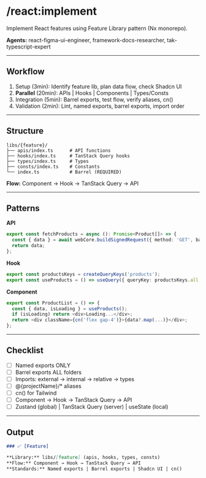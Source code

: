 # /react:implement

Implement React features using Feature Library pattern (Nx monorepo).

**Agents:** react-figma-ui-engineer, framework-docs-researcher, tak-typescript-expert

---

## Workflow

1. Setup (3min): Identify feature lib, plan data flow, check Shadcn UI
2. **Parallel** (20min): APIs | Hooks | Components | Types/Consts
3. Integration (5min): Barrel exports, test flow, verify aliases, cn()
4. Validation (2min): Lint, named exports, barrel exports, import order

---

## Structure

```
libs/{feature}/
├── apis/index.ts      # API functions
├── hooks/index.ts     # TanStack Query hooks
├── types/index.ts     # Types
├── consts/index.ts    # Constants
└── index.ts           # Barrel (REQUIRED)
```

**Flow:** Component → Hook → TanStack Query → API

---

## Patterns

**API**
```typescript
export const fetchProducts = async (): Promise<Product[]> => {
  const { data } = await webCore.buildSignedRequest({ method: 'GET', baseURL: '/products' }).execute();
  return data;
};
```

**Hook**
```typescript
export const productsKeys = createQueryKeys('products');
export const useProducts = () => useQuery({ queryKey: productsKeys.all, queryFn: fetchProducts });
```

**Component**
```typescript
export const ProductList = () => {
  const { data, isLoading } = useProducts();
  if (isLoading) return <div>Loading...</div>;
  return <div className={cn('flex gap-4')}>{data?.map(...)}</div>;
};
```

---

## Checklist

- [ ] Named exports ONLY
- [ ] Barrel exports ALL folders
- [ ] Imports: external → internal → relative → types
- [ ] @{projectName}/* aliases
- [ ] cn() for Tailwind
- [ ] Component → Hook → TanStack Query → API
- [ ] Zustand (global) | TanStack Query (server) | useState (local)

---

## Output

```markdown
### ✅ [Feature]

**Library:** libs/[feature] (apis, hooks, types, consts)
**Flow:** Component → Hook → TanStack Query → API
**Standards:** Named exports | Barrel exports | Shadcn UI | cn()
```
